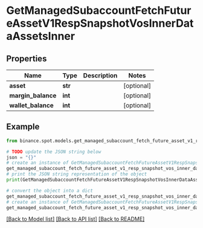 # GetManagedSubaccountFetchFutureAssetV1RespSnapshotVosInnerDataAssetsInner


## Properties

Name | Type | Description | Notes
------------ | ------------- | ------------- | -------------
**asset** | **str** |  | [optional] 
**margin_balance** | **int** |  | [optional] 
**wallet_balance** | **int** |  | [optional] 

## Example

```python
from binance.spot.models.get_managed_subaccount_fetch_future_asset_v1_resp_snapshot_vos_inner_data_assets_inner import GetManagedSubaccountFetchFutureAssetV1RespSnapshotVosInnerDataAssetsInner

# TODO update the JSON string below
json = "{}"
# create an instance of GetManagedSubaccountFetchFutureAssetV1RespSnapshotVosInnerDataAssetsInner from a JSON string
get_managed_subaccount_fetch_future_asset_v1_resp_snapshot_vos_inner_data_assets_inner_instance = GetManagedSubaccountFetchFutureAssetV1RespSnapshotVosInnerDataAssetsInner.from_json(json)
# print the JSON string representation of the object
print(GetManagedSubaccountFetchFutureAssetV1RespSnapshotVosInnerDataAssetsInner.to_json())

# convert the object into a dict
get_managed_subaccount_fetch_future_asset_v1_resp_snapshot_vos_inner_data_assets_inner_dict = get_managed_subaccount_fetch_future_asset_v1_resp_snapshot_vos_inner_data_assets_inner_instance.to_dict()
# create an instance of GetManagedSubaccountFetchFutureAssetV1RespSnapshotVosInnerDataAssetsInner from a dict
get_managed_subaccount_fetch_future_asset_v1_resp_snapshot_vos_inner_data_assets_inner_from_dict = GetManagedSubaccountFetchFutureAssetV1RespSnapshotVosInnerDataAssetsInner.from_dict(get_managed_subaccount_fetch_future_asset_v1_resp_snapshot_vos_inner_data_assets_inner_dict)
```
[[Back to Model list]](../README.md#documentation-for-models) [[Back to API list]](../README.md#documentation-for-api-endpoints) [[Back to README]](../README.md)


